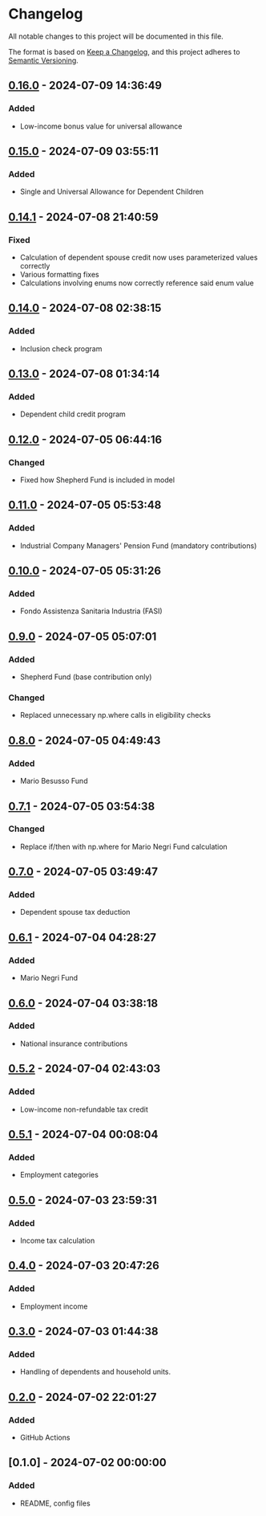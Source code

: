 # Changelog

All notable changes to this project will be documented in this file.

The format is based on [Keep a Changelog](https://keepachangelog.com/en/1.0.0/),
and this project adheres to [Semantic Versioning](https://semver.org/spec/v2.0.0.html).

## [0.16.0] - 2024-07-09 14:36:49

### Added

- Low-income bonus value for universal allowance

## [0.15.0] - 2024-07-09 03:55:11

### Added

- Single and Universal Allowance for Dependent Children

## [0.14.1] - 2024-07-08 21:40:59

### Fixed

- Calculation of dependent spouse credit now uses parameterized values correctly
- Various formatting fixes
- Calculations involving enums now correctly reference said enum value

## [0.14.0] - 2024-07-08 02:38:15

### Added

- Inclusion check program

## [0.13.0] - 2024-07-08 01:34:14

### Added

- Dependent child credit program

## [0.12.0] - 2024-07-05 06:44:16

### Changed

- Fixed how Shepherd Fund is included in model

## [0.11.0] - 2024-07-05 05:53:48

### Added

- Industrial Company Managers' Pension Fund (mandatory contributions)

## [0.10.0] - 2024-07-05 05:31:26

### Added

- Fondo Assistenza Sanitaria Industria (FASI)

## [0.9.0] - 2024-07-05 05:07:01

### Added

- Shepherd Fund (base contribution only)

### Changed

- Replaced unnecessary np.where calls in eligibility checks

## [0.8.0] - 2024-07-05 04:49:43

### Added

- Mario Besusso Fund

## [0.7.1] - 2024-07-05 03:54:38

### Changed

- Replace if/then with np.where for Mario Negri Fund calculation

## [0.7.0] - 2024-07-05 03:49:47

### Added

- Dependent spouse tax deduction

## [0.6.1] - 2024-07-04 04:28:27

### Added

- Mario Negri Fund

## [0.6.0] - 2024-07-04 03:38:18

### Added

- National insurance contributions

## [0.5.2] - 2024-07-04 02:43:03

### Added

- Low-income non-refundable tax credit

## [0.5.1] - 2024-07-04 00:08:04

### Added

- Employment categories

## [0.5.0] - 2024-07-03 23:59:31

### Added

- Income tax calculation

## [0.4.0] - 2024-07-03 20:47:26

### Added

- Employment income

## [0.3.0] - 2024-07-03 01:44:38

### Added

- Handling of dependents and household units.

## [0.2.0] - 2024-07-02 22:01:27

### Added

- GitHub Actions

## [0.1.0] - 2024-07-02 00:00:00

### Added

- README, config files



[0.16.0]: https://github.com/PolicyEngine/policyengine-it/compare/0.15.0...0.16.0
[0.15.0]: https://github.com/PolicyEngine/policyengine-it/compare/0.14.1...0.15.0
[0.14.1]: https://github.com/PolicyEngine/policyengine-it/compare/0.14.0...0.14.1
[0.14.0]: https://github.com/PolicyEngine/policyengine-it/compare/0.13.0...0.14.0
[0.13.0]: https://github.com/PolicyEngine/policyengine-it/compare/0.12.0...0.13.0
[0.12.0]: https://github.com/PolicyEngine/policyengine-it/compare/0.11.0...0.12.0
[0.11.0]: https://github.com/PolicyEngine/policyengine-it/compare/0.10.0...0.11.0
[0.10.0]: https://github.com/PolicyEngine/policyengine-it/compare/0.9.0...0.10.0
[0.9.0]: https://github.com/PolicyEngine/policyengine-it/compare/0.8.0...0.9.0
[0.8.0]: https://github.com/PolicyEngine/policyengine-it/compare/0.7.1...0.8.0
[0.7.1]: https://github.com/PolicyEngine/policyengine-it/compare/0.7.0...0.7.1
[0.7.0]: https://github.com/PolicyEngine/policyengine-it/compare/0.6.1...0.7.0
[0.6.1]: https://github.com/PolicyEngine/policyengine-it/compare/0.6.0...0.6.1
[0.6.0]: https://github.com/PolicyEngine/policyengine-it/compare/0.5.2...0.6.0
[0.5.2]: https://github.com/PolicyEngine/policyengine-it/compare/0.5.1...0.5.2
[0.5.1]: https://github.com/PolicyEngine/policyengine-it/compare/0.5.0...0.5.1
[0.5.0]: https://github.com/PolicyEngine/policyengine-it/compare/0.4.0...0.5.0
[0.4.0]: https://github.com/PolicyEngine/policyengine-it/compare/0.3.0...0.4.0
[0.3.0]: https://github.com/PolicyEngine/policyengine-it/compare/0.2.0...0.3.0
[0.2.0]: https://github.com/PolicyEngine/policyengine-it/compare/0.1.0...0.2.0

